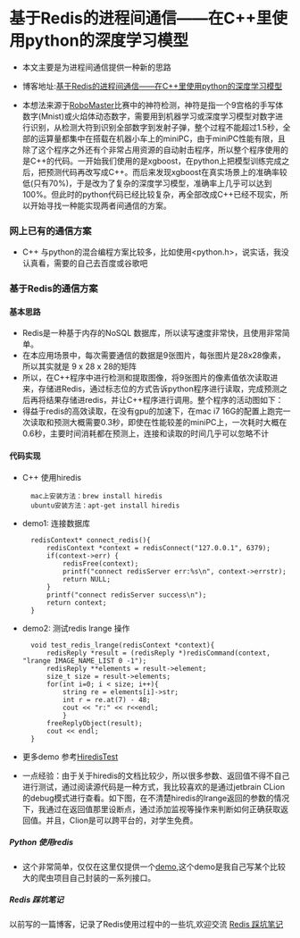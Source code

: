 # 基于Redis的进程间通信——在C++里使用python的深度学习模型

- 本文主要是为进程间通信提供一种新的思路

- 博客地址:[基于Redis的进程间通信——在C++里使用python的深度学习模型](http://www.xiaomaidong.com/?p=707)

- 本想法来源于[RoboMaster](https://www.robomaster.com/zh-CN)比赛中的神符检测，神符是指一个9宫格的手写体数字(Mnist)或火焰体动态数字，需要用到机器学习或深度学习模型对数字进行识别，从检测大符到识别全部数字到发射子弹，整个过程不能超过1.5秒，全部的运算量都集中在搭载在机器小车上的miniPC，由于miniPC性能有限，且除了这个程序之外还有个非常占用资源的自动射击程序，所以整个程序使用的是C++的代码。一开始我们使用的是xgboost，在python上把模型训练完成之后，把预测代码再改写成C++。而后来发现xgboost在真实场景上的准确率较低(只有70%)，于是改为了复杂的深度学习模型，准确率上几乎可以达到100%。但此时的python代码已经比较复杂，再全部改成C++已经不现实，所以开始寻找一种能实现两者间通信的方案。

### 网上已有的通信方案

- C++ 与python的混合编程方案比较多，比如使用<python.h>，说实话，我没认真看，需要的自己去百度或谷歌吧

### 基于Redis的通信方案

#### 基本思路

- Redis是一种基于内存的NoSQL 数据库，所以读写速度非常快，且使用非常简单。
- 在本应用场景中，每次需要通信的数据是9张图片，每张图片是28x28像素，所以其实就是 9 x 28 x 28的矩阵
- 所以，在C++程序中进行检测和提取图像，将9张图片的像素值依次读取进来，存储进Redis，通过标志位的方式告诉python程序进行读取，完成预测之后再将结果存储进redis，并让C++程序进行调用。整个程序的活动图如下：
- 得益于redis的高效读取，在没有gpu的加速下，在mac i7 16G的配置上跑完一次读取和预测大概需要0.3秒，即使在性能较差的miniPC上，一次耗时大概在0.6秒，主要时间消耗都在预测上，连接和读取的时间几乎可以忽略不计


#### 代码实现

- C++ 使用hiredis

		mac上安装方法：brew install hiredis
		ubuntu安装方法：apt-get install hiredis

- demo1: 连接数据库

		redisContext* connect_redis(){
    		redisContext *context = redisConnect("127.0.0.1", 6379);
    		if(context->err) {
        		redisFree(context);
        		printf("connect redisServer err:%s\n", context->errstr);
        		return NULL;
    		}
    		printf("connect redisServer success\n");
    		return context;
		}

- demo2: 测试redis lrange 操作

		void test_redis_lrange(redisContext *context){
    		redisReply *result = (redisReply *)redisCommand(context, "lrange IMAGE_NAME_LIST 0 -1");
    		redisReply **elements = result->element;
    		size_t size = result->elements;
    		for(int i=0; i < size; i++){
        		string re = elements[i]->str;
        		int r = re.at(7) - 48;
        		cout << "r:" << r<<endl;
    			}
    		freeReplyObject(result);
    		cout << endl;
		}

- 更多demo 参考[HiredisTest](https://github.com/Maicius/HiredisTest/blob/master/main.cpp)

- 一点经验：由于关于hiredis的文档比较少，所以很多参数、返回值不得不自己进行测试，通过阅读源代码是一种方式，我比较喜欢的是通过jetbrain CLion的debug模式进行查看。如下图，在不清楚hiredis的lrange返回的参数的情况下，我通过在返回值那里设断点，通过添加监视等操作来判断如何正确获取返回值。并且，Clion是可以跨平台的，对学生免费。

##### Python 使用redis

- 这个非常简单，仅仅在这里仅提供一个[demo](https://github.com/Maicius/UniversityRecruitment-sSurvey/blob/master/jedis/jedis.py),这个demo是我自己写某个比较大的爬虫项目自己封装的一系列接口。

##### Redis 踩坑笔记

以前写的一篇博客，记录了Redis使用过程中的一些坑,欢迎交流
[Redis 踩坑笔记](http://www.xiaomaidong.com/?p=308)
